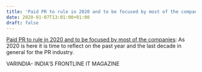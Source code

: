 ```yaml
---
title: 'Paid PR to rule in 2020 and to be focused by most of the companies'
date: 2020-01-07T13:01:00+01:00
draft: false
---
```


[Paid PR to rule in 2020 and to be focused by most of the companies](https://varindia.com/news/paid-pr-to-rule-in-2020-and-to-be-focused-by-most-of-the-companies#.XhRzBzcPUV8.blogger): As 2020 is here it is time to reflect on the past year and the last decade in general for the PR industry.  
  
VARINDIA- INDIA'S FRONTLINE IT MAGAZINE
